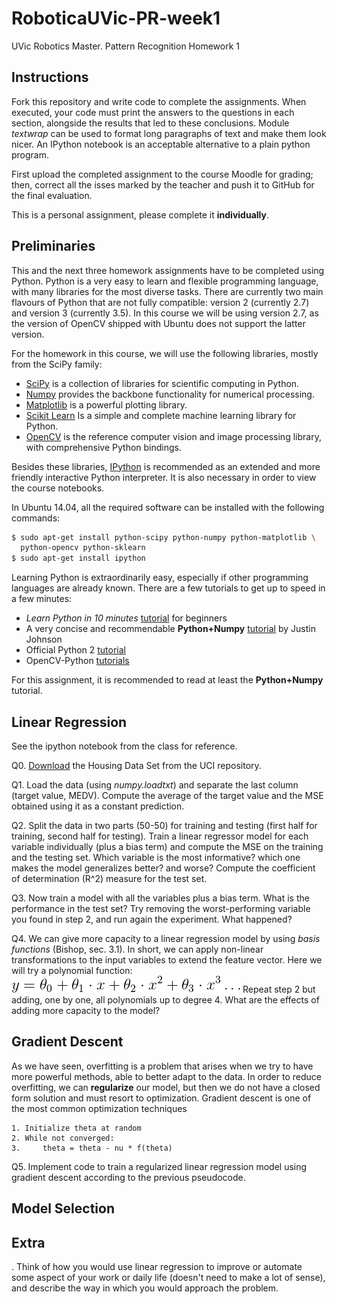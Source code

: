 # RoboticaUVic-PR-week1
UVic Robotics Master. Pattern Recognition Homework 1

## Instructions

Fork this repository and write code to complete the assignments. When
executed, your code must print the answers to the questions in each
section, alongside the results that led to these conclusions. Module
*textwrap* can be used to format long paragraphs of text and make them
look nicer. An IPython notebook is an acceptable alternative to a
plain python program.

First upload the completed assignment to the course Moodle for
grading; then, correct all the isses marked by the teacher and push it
to GitHub for the final evaluation.

This is a personal assignment, please complete it **individually**. 

## Preliminaries

This and the next three homework assignments have to be completed
using Python. Python is a very easy to learn and flexible programming
language, with many libraries for the most diverse tasks. There are
currently two main flavours of Python that are not fully compatible:
version 2 (currently 2.7) and version 3 (currently 3.5). In this
course we will be using version 2.7, as the version of OpenCV shipped
with Ubuntu does not support the latter version.

For the homework in this course, we will use the following libraries, mostly from the SciPy family:
- [SciPy](http://www.scipy.org/) is a collection of libraries for scientific computing in Python.
- [Numpy](http://www.numpy.org/) provides the backbone functionality for numerical processing.
- [Matplotlib](http://matplotlib.org/) is a powerful plotting library.
- [Scikit Learn](http://scikit-learn.org/stable/) Is a simple and complete machine learning library for Python.
- [OpenCV](http://opencv.org/) is the reference computer vision and image processing library, with comprehensive Python bindings.

Besides these libraries, [IPython](http://ipython.org/) is recommended as an extended and more friendly interactive Python interpreter. It is also necessary in order to view the course notebooks.

In Ubuntu 14.04, all the required software can be installed with the following commands:

```bash
$ sudo apt-get install python-scipy python-numpy python-matplotlib \
  python-opencv python-sklearn
$ sudo apt-get install ipython
```

Learning Python is extraordinarily easy, especially if other
programming languages are already known. There are a few tutorials to
get up to speed in a few minutes:
- *Learn Python in 10 minutes* [tutorial](http://www.stavros.io/tutorials/python/) for beginners
- A very concise and recommendable **Python+Numpy** [tutorial](https://cs231n.github.io/python-numpy-tutorial/) by Justin Johnson
- Official Python 2 [tutorial](https://docs.python.org/2/tutorial/)
- OpenCV-Python [tutorials](https://opencv-python-tutroals.readthedocs.org/en/latest/py_tutorials/py_tutorials.html)

For this assignment, it is recommended to read at least the **Python+Numpy** tutorial.

## Linear Regression 

See the ipython notebook from the class for reference.

Q0. [Download](http://archive.ics.uci.edu/ml/datasets/Housing) the
Housing Data Set from the UCI repository.

Q1. Load the data (using *numpy.loadtxt*) and separate the last column
(target value, MEDV). Compute the average of the target value and the
MSE obtained using it as a constant prediction.

Q2. Split the data in two parts (50-50) for training and testing (first
half for training, second half for testing). Train a linear regressor
model for each variable individually (plus a bias term) and compute
the MSE on the training and the testing set. Which variable is the
most informative? which one makes the model generalizes better? and
worse? Compute the coefficient of determination (R^2) measure for the
test set.

Q3. Now train a model with all the variables plus a bias term. What is
the performance in the test set? Try removing the worst-performing
variable you found in step 2, and run again the experiment. What
happened?

Q4. We can give more capacity to a linear regression model by using
*basis functions* (Bishop, sec. 3.1). In short, we can apply
non-linear transformations to the input variables to extend the
feature vector. Here we will try a polynomial function:
![Alt](img/poly.png)
Repeat step 2 but adding, one by one, all polynomials up to degree
4. What are the effects of adding more capacity to the model?

## Gradient Descent

As we have seen, overfitting is a problem that arises when we try to
have more powerful methods, able to better adapt to the data. In order
to reduce overfitting, we can **regularize** our model, but then we do
not have a closed form solution and must resort to
optimization. Gradient descent is one of the most common optimization
techniques

```
1. Initialize theta at random
2. While not converged:
3.     theta = theta - nu * f(theta)
```

Q5. Implement code to train a regularized linear regression
model using gradient descent according to the previous pseudocode.



## Model Selection


## Extra

. Think of how you would use linear regression to improve or automate some aspect of your work or daily life (doesn't need to make a lot of sense), and describe the way in which you would approach the problem.